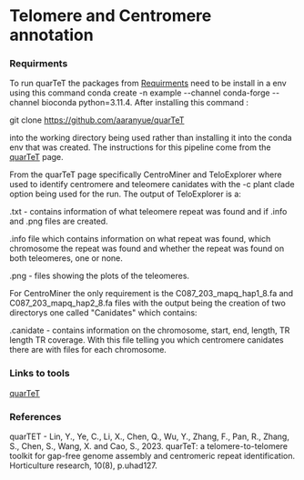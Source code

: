# Telomere and Centromere annotation

### Requirments
To run quarTeT the packages from [Requirments](https://github.com/mbxss28/LIFE4136_rotation3_Group3/blob/main/Repeats_Annotation/requirements.txt) need to be install in a env using this command conda create -n example --channel conda-forge --channel bioconda python=3.11.4. After installing this command :

git clone https://github.com/aaranyue/quarTeT 

into the working directory being used rather than installing it into the conda env that was created. The instructions for this pipeline come from the [quarTeT](https://github.com/aaranyue/quarTeT) page.


From the quarTeT page specifically CentroMiner and TeloExplorer where used to identify centromere and teleomere canidates with the -c plant clade option being used for the run. The output of TeloExplorer is a: 

.txt - contains information of what teleomere repeat was found and if .info and .png files are created.

.info file which contains information on what repeat was found, which chromosome the repeat was found and whether the repeat was found on both teleomeres, one or none.

.png - files showing the plots of the teleomeres.

For CentroMiner the only requirement is the C087_203_mapq_hap1_8.fa and C087_203_mapq_hap2_8.fa files with the output being the creation of two directorys one called "Canidates" which contains:

.canidate - contains information on the chromosome, start, end, length, TR length TR coverage. With this file telling you which centromere canidates there are with files for each chromosome. 


### Links to tools

[quarTeT](https://github.com/aaranyue/quarTeT)

### References 

quarTET - Lin, Y., Ye, C., Li, X., Chen, Q., Wu, Y., Zhang, F., Pan, R., Zhang, S., Chen, S., Wang, X. and Cao, S., 2023. quarTeT: a telomere-to-telomere toolkit for gap-free genome assembly and centromeric repeat identification. Horticulture research, 10(8), p.uhad127.
